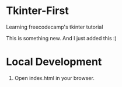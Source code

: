 # Tkinter-First
Learning freecodecamp's tkinter tutorial

This is something new. And I just added this :)

# Local Development

1. Open index.html in your browser.